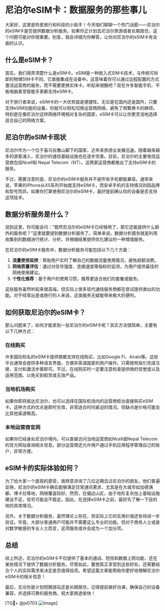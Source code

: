 # 尼泊尔eSIM卡：数据服务的那些事儿

大家好，这里是热爱旅行和科技的小助手！今天咱们聊聊一个热门话题——尼泊尔的eSIM卡是否提供数据分析服务。如果你正计划去尼泊尔旅游或者长期居住，这个问题可能对你很重要。别急，我会详细为你解答，让你对尼泊尔的eSIM卡有全面的认识。

## 什么是eSIM卡？

首先，我们得弄清楚什么是eSIM卡。eSIM是一种嵌入式SIM卡技术，与传统可拆卸的物理SIM卡不同，它直接集成在设备中。这意味着你可以通过远程配置的方式激活运营商的服务，而不需要更换实体卡。听起来很酷吧？现在许多智能手机、平板电脑甚至智能手表都支持eSIM卡。

对于旅行者来说，eSIM卡的一大优势就是便捷性。无论是在国内还是国外，只要支持eSIM功能的设备，你就可以轻松切换运营商网络，避免了频繁换卡的麻烦。特别是在像尼泊尔这样网络环境相对复杂的国家，eSIM卡可以让你更灵活地选择适合自己的网络方案。

## 尼泊尔的eSIM卡现状

尼泊尔作为一个位于喜马拉雅山脚下的国家，近年来旅游业发展迅速。随着越来越多的游客涌入，尼泊尔的通信基础设施也在逐步完善。目前，尼泊尔的主要电信运营商包括Ncell和 Nepal Telecom（NT）。这两家运营商都推出了支持eSIM卡的服务。

不过，需要注意的是，尼泊尔的eSIM卡服务并不是所有手机都能兼容。通常来说，苹果的iPhone从XS系列开始就支持eSIM卡，而安卓手机的支持情况则因品牌和型号而异。如果你打算使用尼泊尔的eSIM卡，最好提前确认你的设备是否支持这项技术。

## 数据分析服务是什么？

说到这里，你可能会问：“既然尼泊尔的eSIM卡已经够用了，那它还能提供什么额外的服务呢？”这里就要提到数据分析服务了。简单来说，数据分析服务就是利用收集到的数据进行统计、分析，并根据结果提供优化建议的一种增值服务。

在尼泊尔的eSIM卡服务中，数据分析服务可能包括以下几个方面：

1. **流量使用监控**：帮助用户实时了解自己的数据流量使用情况，避免超额消费。
2. **网络质量评估**：通过对信号强度、连接速度等指标的监测，为用户提供最佳的网络使用建议。
3. **个性化推荐**：基于用户的使用习惯，推荐更适合他们的套餐或服务。

这些服务虽然听起来很高端，但实际上很多现代通信服务商都在尝试提供类似的功能。对于经常出差或旅行的人来说，这类服务无疑能带来极大的便利。

## 如何获取尼泊尔的eSIM卡？

那么问题来了，如何才能拿到一张尼泊尔的eSIM卡呢？其实方法很简单，主要有以下几种方式：

### 在线购买
许多国际知名的eSIM卡提供商都支持在线购买，比如Google Fi、Airalo等。这些平台通常会提供多种语言界面，方便非英语国家的用户操作。只需按照指引完成注册、支付和激活步骤即可。不过，在线购买时一定要注意检查提供商的信誉度以及适用范围，以免买到假货或无效产品。

### 当地机场购买
如果你即将抵达尼泊尔，也可以选择在国际机场内的运营商柜台直接购买eSIM卡。这种方式的优点是即时生效，非常适合时间紧迫的情况。但缺点是价格可能会比其他渠道略高。

### 本地运营商官网
如果你已经身处尼泊尔境内，可以直接访问当地运营商如Ncell或Nepal Telecom的官方网站查询相关信息。部分运营商还允许用户通过手机应用程序管理自己的账户，非常方便。

## eSIM卡的实际体验如何？

为了给大家一个直观的感受，我特意咨询了几位近期去过尼泊尔的朋友。他们普遍反映，尼泊尔的eSIM卡确实能够满足日常通讯需求，尤其是在大城市如加德满都、博卡拉等地，网络覆盖较好。然而，在偏远山区，由于地形复杂加上基础设施建设不足，信号可能会不稳定。因此，在选择eSIM卡之前，最好先了解一下目的地的具体情况。

另外，关于数据分析服务，虽然理论上存在，但实际上它的实用价值还有待进一步验证。毕竟，大部分普通用户可能并不需要这么专业的功能。但对于商务人士或是对数字敏感的专业人士而言，这项服务或许会成为一个加分项。

## 总结

综上所述，尼泊尔的eSIM卡不仅提供了基本的通话、短信和数据上网功能，还在某些情况下提供了数据分析服务。尽管如此，要想真正享受到这些好处，还需要结合个人的实际需求来决定是否值得投资。希望这篇文章能帮助你更好地理解尼泊尔eSIM卡的相关信息！

最后，无论你是计划短期游玩还是长期居住，记得提前做好功课，确保自己的设备兼容，并选择可靠的服务商。祝大家旅途愉快！

[TG💪+ @jx0703 ![Image](https://github.com/user-attachments/assets/dbca1d08-cadb-493c-b0ec-ad6f7a83f270)]